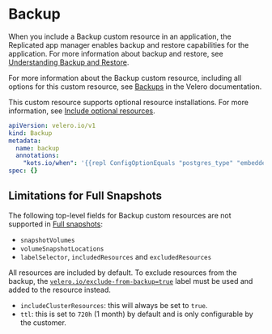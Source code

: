# Backup

When you include a Backup custom resource in an application, the Replicated app manager enables backup and restore capabilities for the application. For more information about backup and restore, see [Understanding Backup and Restore](/vendor/snapshots-overview).

For more information about the Backup custom resource, including all options for this custom resource, see [Backups](https://velero.io/docs/v1.10/api-types/backup/) in the Velero documentation.

This custom resource supports optional resource installations. For more information, see [Include optional resources](/vendor/packaging-include-resources).

```yaml
apiVersion: velero.io/v1
kind: Backup
metadata:
  name: backup
  annotations:
    "kots.io/when": '{{repl ConfigOptionEquals "postgres_type" "embedded_postgres" }}'
spec: {}
```

## Limitations for Full Snapshots

The following top-level fields for Backup custom resources are not supported in [Full snapshots](/enterprise/snapshots-understanding/#full-snapshots-recommended):

- `snapshotVolumes`
- `volumeSnapshotLocations`
- `labelSelector`, `includedResources` and `excludedResources`

All resources are included by default. To exclude resources from the backup, the [`velero.io/exclude-from-backup=true`](https://velero.io/docs/v1.5/resource-filtering/#veleroioexclude-from-backuptrue) label must be used and added to the resource instead.

- `includeClusterResources`: this will always be set to `true`.
- `ttl`: this is set to `720h` (1 month) by default and is only configurable by the customer.
